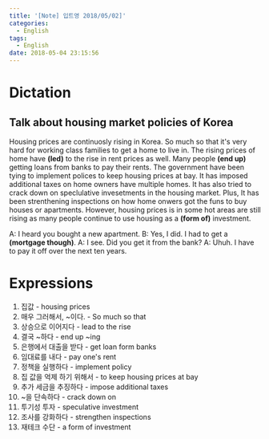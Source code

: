 ```yaml
---
title: '[Note] 입트영 2018/05/02]'
categories:
  - English
tags:
  - English
date: 2018-05-04 23:15:56
---
```


# Dictation
## Talk about housing market policies of Korea

Housing prices are continuosly rising in Korea. So much so that it's very hard for working class families to get a home to live in. The rising prices of home have **(led)** to the rise in rent prices as well. Many people **(end up)** getting loans from banks to pay their rents. The government have been tying to implement polices to keep housing prices at bay. It has imposed additional taxes on home owners have multiple homes. It has also tried to crack down on speclulative invesetments in the housing market. Plus, It has been strenthening inspections on how home onwers got the funs to buy houses or apartments. However, housing prices is in some hot areas are still rising as many people continue to use housing as a **(form of)** investment.

A: I heard you bought a new apartment.
B: Yes, I did. I had to get a **(mortgage though)**.
A: I see. Did you get it from the bank?
A: Uhuh. I have to pay it off over the next ten years.

# Expressions

1. 집값 - housing prices
2. 매우 그러해서, ~이다. - So much so that
3. 상승으로 이어지다 - lead to the rise
4. 결국 ~하다 - end up ~ing
5. 은행에서 대출을 받다 - get loan form banks
6. 임대료를 내다 - pay one's rent
7. 정책을 실행하다 - implement policy
8. 집 값을 억제 하기 위해서 - to keep housing prices at bay
9. 추가 세금을 추징하다 - impose additional taxes
10. ~을 단속하다 - crack down on
11. 투기성 투자 - speculative investment
12. 조사를 강화하다 - strengthen inspections
13. 재테크 수단 -  a form of investment

